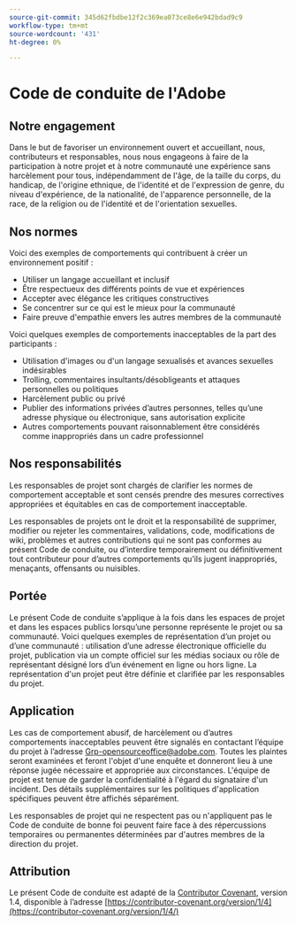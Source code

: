 ```yaml
---
source-git-commit: 345d62fbdbe12f2c369ea073ce8e6e942bdad9c9
workflow-type: tm+mt
source-wordcount: '431'
ht-degree: 0%

---
```

# Code de conduite de l&#39;Adobe

## Notre engagement

Dans le but de favoriser un environnement ouvert et accueillant, nous, contributeurs et responsables, nous nous engageons à faire de la participation à notre projet et à notre communauté une expérience sans harcèlement pour tous, indépendamment de l&#39;âge, de la taille du corps, du handicap, de l&#39;origine ethnique, de l&#39;identité et de l&#39;expression de genre, du niveau d&#39;expérience, de la nationalité, de l&#39;apparence personnelle, de la race, de la religion ou de l&#39;identité et de l&#39;orientation sexuelles.

## Nos normes

Voici des exemples de comportements qui contribuent à créer un environnement positif :

* Utiliser un langage accueillant et inclusif
* Être respectueux des différents points de vue et expériences
* Accepter avec élégance les critiques constructives
* Se concentrer sur ce qui est le mieux pour la communauté
* Faire preuve d&#39;empathie envers les autres membres de la communauté

Voici quelques exemples de comportements inacceptables de la part des participants :

* Utilisation d&#39;images ou d&#39;un langage sexualisés et avances sexuelles indésirables
* Trolling, commentaires insultants/désobligeants et attaques personnelles ou politiques
* Harcèlement public ou privé
* Publier des informations privées d’autres personnes, telles qu’une adresse physique ou électronique, sans autorisation explicite
* Autres comportements pouvant raisonnablement être considérés comme inappropriés dans un cadre professionnel

## Nos responsabilités

Les responsables de projet sont chargés de clarifier les normes de comportement acceptable et sont censés prendre des mesures correctives appropriées et équitables en cas de comportement inacceptable.

Les responsables de projets ont le droit et la responsabilité de supprimer, modifier ou rejeter les commentaires, validations, code, modifications de wiki, problèmes et autres contributions qui ne sont pas conformes au présent Code de conduite, ou d’interdire temporairement ou définitivement tout contributeur pour d’autres comportements qu’ils jugent inappropriés, menaçants, offensants ou nuisibles.

## Portée

Le présent Code de conduite s’applique à la fois dans les espaces de projet et dans les espaces publics lorsqu’une personne représente le projet ou sa communauté. Voici quelques exemples de représentation d’un projet ou d’une communauté : utilisation d’une adresse électronique officielle du projet, publication via un compte officiel sur les médias sociaux ou rôle de représentant désigné lors d’un événement en ligne ou hors ligne. La représentation d&#39;un projet peut être définie et clarifiée par les responsables du projet.

## Application

Les cas de comportement abusif, de harcèlement ou d’autres comportements inacceptables peuvent être signalés en contactant l’équipe du projet à l’adresse Grp-opensourceoffice@adobe.com. Toutes les plaintes seront examinées et feront l&#39;objet d&#39;une enquête et donneront lieu à une réponse jugée nécessaire et appropriée aux circonstances. L&#39;équipe de projet est tenue de garder la confidentialité à l&#39;égard du signataire d&#39;un incident.
Des détails supplémentaires sur les politiques d&#39;application spécifiques peuvent être affichés séparément.

Les responsables de projet qui ne respectent pas ou n&#39;appliquent pas le Code de conduite de bonne foi peuvent faire face à des répercussions temporaires ou permanentes déterminées par d&#39;autres membres de la direction du projet.

## Attribution

Le présent Code de conduite est adapté de la [Contributor Covenant](https://contributor-covenant.org), version 1.4, disponible à l’adresse [https://contributor-covenant.org/version/1/4](https://contributor-covenant.org/version/1/4/)
